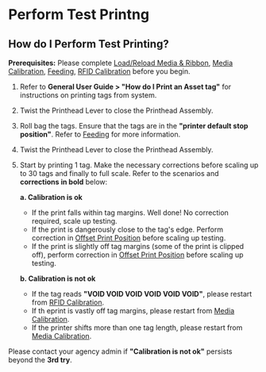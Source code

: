 # Perform Test Printng

## How do I Perform Test Printing?

**Prerequisites:** Please complete [Load/Reload Media & Ribbon](411Load), [Media Calibration](411MediaCali), [Feeding](411Feeding), [RFID Calibration](411RFIDCali) before you begin.

1. Refer to **General User Guide > "How do I Print an Asset tag"** for instructions on printing tags from system.

2. Twist the Printhead Lever to close the Printhead Assembly.

3. Roll bag the tags. Ensure that the tags are in the **"printer default stop position"**. Refer to [Feeding](411Feeding) for more information.

4. Twist the Printhead Lever to close the Printhead Assembly.

5. Start by printing 1 tag. 
Make the necessary corrections before scaling up to 30 tags and finally to full scale. 
Refer to the scenarios and **corrections in bold** below:

     **a. Calibration is ok**
     - If the print falls within tag margins. Well done! No correction required, scale up testing.
     - If the print is dangerously close to the tag's edge. Perform correction in [Offset Print Position](411Offset) before scaling up testing.
     - If the print is slightly off tag margins (some of the print is clipped off), perform correction in [Offset Print Position](411Offset) before scaling up testing.

     **b. Calibration is not ok**
     - If the tag reads **"VOID VOID VOID VOID VOID VOID"**, please restart from [RFID Calibration](411RFIDCali).
     - If th eprint is vastly off tag margins, please restart from [Media Calibration](411MediaCali).
     - If the printer shifts more than one tag length, please restart from [Media Calibration](411MediaCali).

Please contact your agency admin if **"Calibration is not ok"** persists beyond the **3rd try**.
